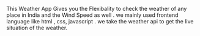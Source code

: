 This Weather App Gives you the Flexibality to check  the weather of any place in India and the Wind Speed as well .
       we mainly used frontend language like html , css, javascript .
       we take the weather api to get the live situation of the weather.

